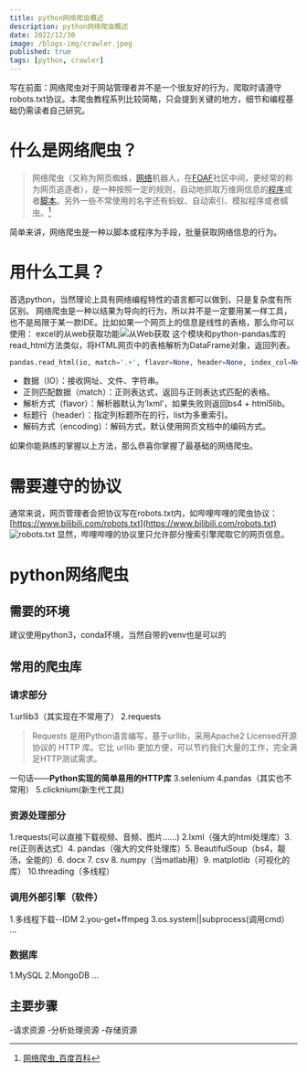 ```yaml
---
title: python网络爬虫概述
description: python网络爬虫概述
date: 2022/12/30
image: /blogs-img/crawler.jpeg
published: true
tags: [python, crawler]
---
```


写在前面：网络爬虫对于网站管理者并不是一个很友好的行为，爬取时请遵守robots.txt协议。本爬虫教程系列比较简略，只会提到关键的地方，细节和编程基础仍需读者自己研究。

# 什么是网络爬虫？

> 网络爬虫（又称为网页蜘蛛，[网络](https://baike.baidu.com/item/%E7%BD%91%E7%BB%9C/143243?fromModule=lemma_inlink)机器人，在[FOAF](https://baike.baidu.com/item/FOAF/4916497?fromModule=lemma_inlink)社区中间，更经常的称为网页追逐者），是一种按照一定的规则，自动地抓取万维网信息的[程序](https://baike.baidu.com/item/%E7%A8%8B%E5%BA%8F/13831935?fromModule=lemma_inlink)或者[脚本](https://baike.baidu.com/item/%E8%84%9A%E6%9C%AC/1697005?fromModule=lemma_inlink)。另外一些不常使用的名字还有蚂蚁、自动索引、模拟程序或者蠕虫。[^1]

简单来讲，网络爬虫是一种以脚本或程序为手段，批量获取网络信息的行为。

# 用什么工具？

首选python，当然理论上具有网络编程特性的语言都可以做到，只是复杂度有所区别。
网络爬虫是一种以结果为导向的行为，所以并不是一定要用某一样工具，也不是局限于某一款IDE。比如如果一个网页上的信息是线性的表格，那么你可以使用：
excel的从web获取功能![从Web获取](https://pic4.zhimg.com/v2-49736f8b81005a225c0c3bc3e22ce9cb_r.jpg)
这个模块和python-pandas库的read_html方法类似，将HTML网页中的表格解析为DataFrame对象，返回列表。

```python
pandas.read_html(io, match='.+', flavor=None, header=None, index_col=None, skiprows=None, attrs=None, parse_dates=False, thousands=', ', encoding=None, decimal='.', converters=None, na_values=None, keep_default_na=True, displayed_only=True)
```

- 数据（IO）：接收网址、文件、字符串。
- 正则匹配数据（match）：正则表达式，返回与正则表达式匹配的表格。
- 解析方式（flavor）：解析器默认为‘lxml’，如果失败则返回bs4 + html5lib。
- 标题行（header）：指定列标题所在的行，list为多重索引。
- 解码方式（encoding）：解码方式，默认使用网页文档中的编码方式。

如果你能熟练的掌握以上方法，那么恭喜你掌握了最基础的网络爬虫。

# 需要遵守的协议

通常来说，网页管理者会把协议写在robots.txt内，如哔哩哔哩的爬虫协议：
[https://www.bilibili.com/robots.txt](https://www.bilibili.com/robots.txt)
![robots.txt](/blogs-img/bilibili_robots_txt.png)
显然，哔哩哔哩的协议里只允许部分搜索引擎爬取它的网页信息。

# python网络爬虫

## 需要的环境

建议使用python3，conda环境，当然自带的venv也是可以的

## 常用的爬虫库

### 请求部分

1.urllib3（其实现在不常用了）
2.requests

> Requests 是⽤Python语⾔编写，基于urllib，采⽤Apache2 Licensed开源协议的 HTTP 库。它⽐ urllib 更加⽅便，可以节约我们⼤量的⼯作，完全满⾜HTTP测试需求。

⼀句话——**Python实现的简单易用的HTTP库**
3.selenium
4.pandas（其实也不常用）
5.clicknium(新生代工具)

### 资源处理部分

1.requests(可以直接下载视频、音频、图片......)
2.lxml（强大的html处理库）3. re(正则表达式）4. pandas（强大的文件处理库）5. BeautifulSoup（bs4，靓汤，全能的）6. docx 7. csv 8. numpy（当matlab用）9. matplotlib（可视化的库）
10.threading（多线程）

### 调用外部引擎（软件）

1.多线程下载--IDM
2.you-get+ffmpeg
3.os.system||subprocess(调用cmd）
...

### 数据库

1.MySQL
2.MongoDB
...

## 主要步骤

-请求资源 -分析处理资源 -存储资源

[^1]: [网络爬虫\_百度百科](https://baike.baidu.com/item/%E7%BD%91%E7%BB%9C%E7%88%AC%E8%99%AB/5162711)
